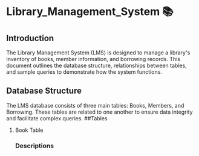 # Library_Management_System 📚
## Introduction 
The Library Management System (LMS) is designed to manage a library's inventory of books, member information, and borrowing records. This document outlines the database structure, relationships between tables, and sample queries to demonstrate how the system functions.
## Database Structure 
The LMS database consists of three main tables: Books, Members, and Borrowing. These tables are related to one another to ensure data integrity and facilitate complex queries.
##Tables
1. Book Table
   ### Descriptions
   
